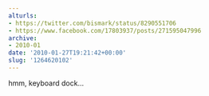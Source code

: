 ```yaml
---
alturls:
- https://twitter.com/bismark/status/8290551706
- https://www.facebook.com/17803937/posts/271595047996
archive:
- 2010-01
date: '2010-01-27T19:21:42+00:00'
slug: '1264620102'
---
```


hmm, keyboard dock...

